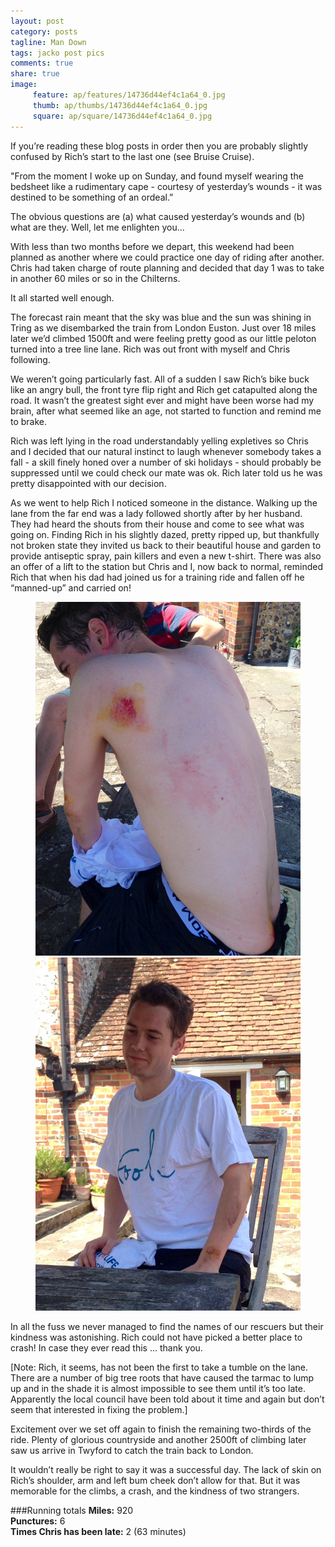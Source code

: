 ```yaml
---
layout: post
category: posts
tagline: Man Down
tags: jacko post pics
comments: true
share: true
image: 
     feature: ap/features/14736d44ef4c1a64_0.jpg
     thumb: ap/thumbs/14736d44ef4c1a64_0.jpg
     square: ap/square/14736d44ef4c1a64_0.jpg
---
```

If you’re reading these blog posts in order then you are probably slightly confused by Rich’s start to the last one (see Bruise Cruise).

"From the moment I woke up on Sunday, and found myself wearing the bedsheet like a rudimentary cape - courtesy of yesterday’s wounds - it was destined to be something of an ordeal.”

The obvious questions are (a) what caused yesterday’s wounds and (b) what are they. Well, let me enlighten you...

With less than two months before we depart, this weekend had been planned as another where we could practice one day of riding after another. Chris had taken charge of route planning and decided that day 1 was to take in another 60 miles or so in the Chilterns.

It all started well enough.

The forecast rain meant that the sky was blue and the sun was shining in Tring as we disembarked the train from London Euston. Just over 18 miles later we’d climbed 1500ft and were feeling pretty good as our little peloton turned into a tree line lane. Rich was out front with myself and Chris following. 

We weren’t going particularly fast. All of a sudden I saw Rich’s bike buck like an angry bull, the front tyre flip right and Rich get catapulted along the road. It wasn’t the greatest sight ever and might have been worse had my brain, after what seemed like an age, not started to function and remind me to brake.

Rich was left lying in the road understandably yelling expletives so Chris and I decided that our natural instinct to laugh whenever somebody takes a fall - a skill finely honed over a number of ski holidays - should probably be suppressed until we could check our mate was ok. Rich later told us he was pretty disappointed with our decision.

As we went to help Rich I noticed someone in the distance. Walking up the lane from the far end was a lady followed shortly after by her husband. They had heard the shouts from their house and come to see what was going on. Finding Rich in his slightly dazed, pretty ripped up, but thankfully not broken state they invited us back to their beautiful house and garden to provide antiseptic spray, pain killers and even a new t-shirt. There was also an offer of a lift to the station but Chris and I, now back to normal, reminded Rich that when his dad had joined us for a training ride and fallen off he “manned-up” and carried on!

<figure class="half">
<a href="/images/ap/standard/14736d44ef4c1a64_1.jpg">
<img src="/images/ap/standard/14736d44ef4c1a64_1.jpg">
</a>
<a href="/images/ap/standard/14736d44ef4c1a64_2.jpg">
<img src="/images/ap/standard/14736d44ef4c1a64_2.jpg">
</a>
</figure>

In all the fuss we never managed to find the names of our rescuers but their kindness was astonishing. Rich could not have picked a better place to crash! In case they ever read this … thank you.

[Note: Rich, it seems, has not been the first to take a tumble on the lane. There are a number of big tree roots that have caused the tarmac to lump up and in the shade it is almost impossible to see them until it’s too late. Apparently the local council have been told about it time and again but don’t seem that interested in fixing the problem.]

Excitement over we set off again to finish the remaining two-thirds of the ride. Plenty of glorious countryside and another 2500ft of climbing later saw us arrive in Twyford to catch the train back to London.

It wouldn’t really be right to say it was a successful day. The lack of skin on Rich’s shoulder, arm and left bum cheek don’t allow for that. But it was memorable for the climbs, a crash, and the kindness of two strangers. 

###Running totals
<i class="icon-road"></i>**Miles:** 920<br>
<i class="icon-wrench"></i>**Punctures:** 6<br>
<i class="icon-time"></i>**Times Chris has been late:** 2 (63 minutes)<br>
